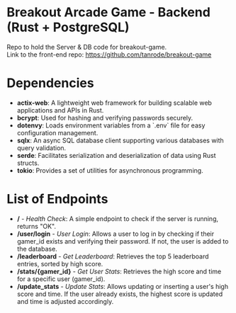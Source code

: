 # Breakout Arcade Game - Backend (Rust + PostgreSQL)
Repo to hold the Server &amp; DB code for breakout-game.<br>
Link to the front-end repo: https://github.com/tanrode/breakout-game

# Dependencies
<ul>
  <li><b>actix-web</b>: A lightweight web framework for building scalable web applications and APIs in Rust.</li>
  <li><b>bcrypt</b>: Used for hashing and verifying passwords securely.</li>
  <li><b>dotenvy</b>: Loads environment variables from a `.env` file for easy configuration management.</li>
  <li><b>sqlx</b>: An async SQL database client supporting various databases with query validation.</li>
  <li><b>serde</b>: Facilitates serialization and deserialization of data using Rust structs.</li>
  <li><b>tokio</b>: Provides a set of utilities for asynchronous programming.</li>
</ul>

# List of Endpoints
<ul>
    <li><b>/</b> - <i>Health Check</i>: A simple endpoint to check if the server is running, returns "OK".</li>
    <li><b>/user/login</b> - <i>User Login</i>: Allows a user to log in by checking if their gamer_id exists and verifying their password. If not, the user is added to the database.</li>
    <li><b>/leaderboard</b> - <i>Get Leaderboard</i>: Retrieves the top 5 leaderboard entries, sorted by high score.</li>
    <li><b>/stats/{gamer_id}</b> - <i>Get User Stats</i>: Retrieves the high score and time for a specific user (gamer_id).</li>
    <li><b>/update_stats</b> - <i>Update Stats</i>: Allows updating or inserting a user's high score and time. If the user already exists, the highest score is updated and time is adjusted accordingly.</li>
</ul>

